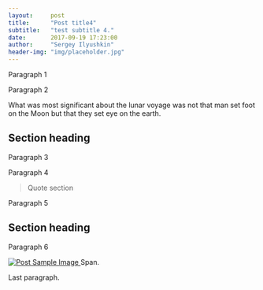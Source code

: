 ```yaml
---
layout:     post
title:      "Post title4"
subtitle:   "test subtitle 4."
date:       2017-09-19 17:23:00
author:     "Sergey Ilyushkin"
header-img: "img/placeholder.jpg"
---
```


<p>Paragraph 1</p>

<p>Paragraph 2</p>

<p>What was most significant about the lunar voyage was not that man set foot on the Moon but that they set eye on the earth.</p>

<h2 class="section-heading">Section heading</h2>

<p>Paragraph 3</p>

<p>Paragraph 4</p>

<blockquote>Quote section</blockquote>

<p>Paragraph 5</p>

<h2 class="section-heading">Section heading</h2>

<p>Paragraph 6</p>

<a href="#">
    <img src="{{ site.baseurl }}/img/bears_cropped.jpg" alt="Post Sample Image">
</a>
<span class="caption text-muted">Span.</span>

<p>Last paragraph.</p>



